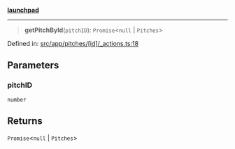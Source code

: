 [**launchpad**](index.md)

***

> **getPitchById**(`pitchID`): `Promise`\<`null` \| `Pitches`\>

Defined in: [src/app/pitches/\[id\]/\_actions.ts:18](https://github.com/victorbratov/launchpad/blob/d1815ef1a573b42ac1f231f3f3d6617bddce6dbe/src/app/pitches/[id]/_actions.ts#L18)

## Parameters

### pitchID

`number`

## Returns

`Promise`\<`null` \| `Pitches`\>
